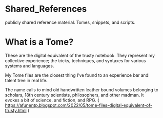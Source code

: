 # Shared_References
publicly shared reference material. Tomes, snippets, and scripts.

# What is a Tome?
These are the digital equivalent of the trusty notebook.
They represent my collective experience; the tricks, techniques, and syntaxes for various systems and languages.

My Tome files are the closest thing I've found to an experience bar and talent tree in real life.

The name calls to mind old handwritten leather bound volumes belonging to scholars, 18th century scientists, philosophers, and other madman. It evokes a bit of science, and fiction, and RPG. 
( https://afunentp.blogspot.com/2022/05/tome-files-digital-equivalent-of-trusty.html )

